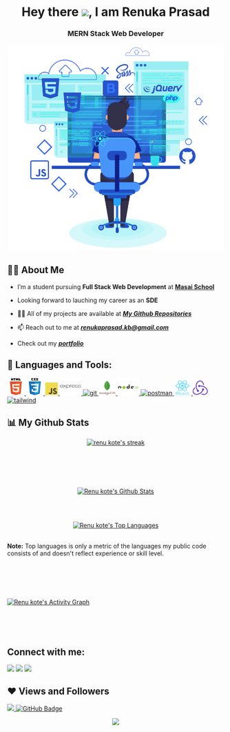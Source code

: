 <h1 align="center">Hey there <img src="https://raw.githubusercontent.com/MartinHeinz/MartinHeinz/master/wave.gif" width="30px">, I am Renuka Prasad </h1>
<h3 align="center"> MERN Stack Web Developer</h3>

<div align="center" ><img src = "https://raw.githubusercontent.com/Renukote/Renukote/051cadb27789caa9a268427a07ad8d9e3b6c7cec/web-developer-img.svg" /></div>

## 🙋‍♂️ About Me

- I’m a student pursuing **Full Stack Web Development** at **[Masai School](https://www.masaischool.com/)**

- Looking forward to lauching my career as an **SDE**

- 👨‍💻 All of my projects are available at ***[My Github Repositories](https://github.com/Renukote?tab=repositories)***

- 📫 Reach out to me at ***renukaprasad.kb@gmail.com***

- Check out my ***[portfolio]()***

## 🚀 Languages and Tools:

<a href="https://www.w3.org/html/" target="_blank"> <img src="https://raw.githubusercontent.com/devicons/devicon/master/icons/html5/html5-original-wordmark.svg" alt="html5" width="40" height="40"/> </a> </a> <a href="https://www.w3schools.com/css/" target="_blank"> <img src="https://raw.githubusercontent.com/devicons/devicon/master/icons/css3/css3-original-wordmark.svg" alt="css3" width="40" height="40"/> </a> <a href="https://developer.mozilla.org/en-US/docs/Web/JavaScript" target="_blank"> <img src="https://raw.githubusercontent.com/devicons/devicon/master/icons/javascript/javascript-original.svg" alt="javascript" width="30" height="30"/> </a>
<a href="https://expressjs.com" target="_blank"> <img src="https://raw.githubusercontent.com/devicons/devicon/master/icons/express/express-original-wordmark.svg" alt="express" width="50" height="40"/> </a> <a href="https://git-scm.com/" target="_blank"> <img src="https://www.vectorlogo.zone/logos/git-scm/git-scm-icon.svg" alt="git" width="35" height="35"/> </a>  <a href="https://www.mongodb.com/" target="_blank"> <img src="https://raw.githubusercontent.com/devicons/devicon/master/icons/mongodb/mongodb-original-wordmark.svg" alt="mongodb" width="40" height="35"/> <a href="https://nodejs.org" target="_blank"> <img src="https://raw.githubusercontent.com/devicons/devicon/master/icons/nodejs/nodejs-original-wordmark.svg" alt="nodejs" width="50" height="40"/> </a> <a href="https://postman.com" target="_blank"> <img src="https://www.vectorlogo.zone/logos/getpostman/getpostman-icon.svg" alt="postman" width="35" height="35"/> </a> <a href="https://reactjs.org/" target="_blank"> <img src="https://raw.githubusercontent.com/devicons/devicon/master/icons/react/react-original-wordmark.svg" alt="react" width="40" height="35"/> </a> <a href="https://redux.js.org" target="_blank"> <img src="https://raw.githubusercontent.com/devicons/devicon/master/icons/redux/redux-original.svg" alt="redux" width="35" height="35"/> </a> <a href="https://tailwindcss.com/" target="_blank"> <img src="https://www.vectorlogo.zone/logos/tailwindcss/tailwindcss-icon.svg" alt="tailwind" width="35" height="35" margin="5px"/> </a>


## 📊 My Github Stats

<p align="center">
    <a href="https://github.com/Renukote/github-readme-streak-stats">
        <img title="🔥 Get streak stats for your profile at git.io/streak-stats" alt="renu kote's streak" src="https://github-readme-streak-stats.herokuapp.com/?user=Renukote&theme=black-ice&hide_border=true&stroke=0000&background=060A0CD0"/>
    </a>
</p>
 <br/> <br/> <br/>


  <br/>
  <p align="center">
    <a href="https://github.com/Renukote/github-readme-stats"><img alt="Renu kote's Github Stats" src="https://github-readme-stats.vercel.app/api?username=Renukote&show_icons=true&count_private=true&theme=react&hide_border=true&bg_color=0D1117" /></a>
   </p>
    
 <br/> <br/>
    
  <p align="center">
  <a href="https://github.com/Renukote/github-readme-stats"><img alt="Renu kote's Top Languages" src="https://github-readme-stats.vercel.app/api/top-langs/?username=Renukote&langs_count=8&count_private=true&layout=compact&theme=react&hide_border=true&bg_color=0D1117" /></a>
  <p/>
    
  <br/>
  <b>Note:</b> Top languages is only a metric of the languages my public code consists of and doesn't reflect experience or skill level.

<br/> <br/> <br/>
<br/>

<a href="https://github.com/Renukote/github-readme-activity-graph"><img alt="Renu kote's Activity Graph" src="https://activity-graph.herokuapp.com/graph?username=Renukote&bg_color=0D1117&color=5BCDEC&line=5BCDEC&point=FFFFFF&hide_border=true" /></a>

<br/>
<br/> <br/>


## Connect with me:
<p align="left">
<a href = "https://www.linkedin.com/in/renukaprasadkb/"><img src="https://img.icons8.com/fluent/40/000000/linkedin.png"/></a>
<a href = "https://medium.com/@renukaprasad.kb"><img src="https://img.icons8.com/fluency/40/000000/medium-logo.png"/></a>
    <a href = "mailto:renukaprasad.kb@gmail.com"> <img src="https://img.icons8.com/doodle/35/000000/gmail-new.png"/> </a>
</p>


## ❤ Views and Followers
<a href="https://github.com/Renukote/github-profile-views-counter">
    <img src="https://komarev.com/ghpvc/?username=Renukote">
</a>
<a href="https://github.com/Renukote?tab=followers"><img src="https://img.shields.io/github/followers/Renukote?label=Followers&style=social" alt="GitHub Badge"></a>

<p align="center">
  <img  src="https://raw.githubusercontent.com/Trilokia/Trilokia/379277808c61ef204768a61bbc5d25bc7798ccf1/bottom_header.svg">
  </p>
